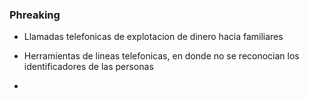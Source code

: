 ### Phreaking

* Llamadas telefonicas de explotacion de dinero hacia familiares
  

* Herramientas de lineas telefonicas, en donde no se reconocian los identificadores de las personas

* 